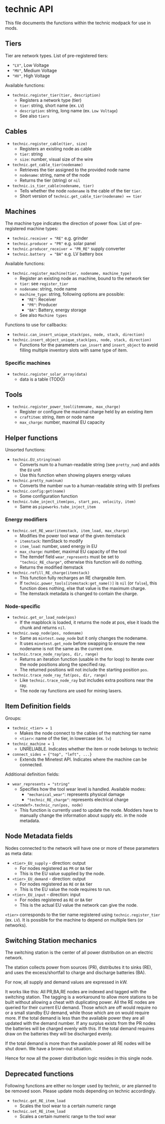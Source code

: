 # technic API

This file documents the functions within the technic modpack for use in mods.


## Tiers
Tier are network types. List of pre-registered tiers:

* `"LV"`, Low Voltage
* `"MV"`, Medium Voltage
* `"HV"`, High Voltage

Available functions:

* `technic.register_tier(tier, description)`
	* Registers a network type (tier)
	* `tier`: string, short name (ex. `LV`)
	* `description`: string, long name (ex. `Low Voltage`)
	* See also `tiers`


## Cables
* `technic.register_cable(tier, size)`
	* Registers an existing node as cable
	* `tier`: string
	* `size`: number, visual size of the wire
* `technic.get_cable_tier(nodename)`
	* Retrieves the tier assigned to the provided node name
	* `nodename`: string, name of the node
	* Returns the tier (string) or `nil`
* `technic.is_tier_cable(nodename, tier)`
	* Tells whether the node `nodename` is the cable of the tier `tier`.
	* Short version of `technic.get_cable_tier(nodename) == tier`


## Machines
The machine type indicates the direction of power flow.
List of pre-registered machine types:

* `technic.receiver = "RE"` e.g. grinder
* `technic.producer = "PR"` e.g. solar panel
* `technic.producer_receiver = "PR_RE"` supply converter
* `technic.battery  = "BA"` e.g. LV battery box

Available functions:

* `technic.register_machine(tier, nodename, machine_type)`
	* Register an existing node as machine, bound to the network tier
	* `tier`: see `register_tier`
	* `nodename`: string, node name
	* `machine_type`: string, following options are possible:
		* `"RE"`: Receiver
		* `"PR"`: Producer
		* `"BA"`: Battery, energy storage
	* See also `Machine types`

Functions to use for callbacks:

* `technic.can_insert_unique_stack(pos, node, stack, direction)`
* `technic.insert_object_unique_stack(pos, node, stack, direction)`
	* Functions for the parameters `can_insert` and `insert_object` to avoid
	  filling multiple inventory slots with same type of item.

### Specific machines
* `technic.register_solar_array(data)`
	* data is a table (TODO)


## Tools
* `technic.register_power_tool(itemname, max_charge)`
	* Register or configure the maximal charge held by an existing item
	* `craftitem`: string, item or node name
	* `max_charge`: number, maximal EU capacity


## Helper functions
Unsorted functions:

* `technic.EU_string(num)`
	* Converts num to a human-readable string (see `pretty_num`)
	  and adds the `EU` unit
	* Use this function when showing players energy values
* `technic.pretty_num(num)`
	* Converts the number `num` to a human-readable string with SI prefixes
* `technic.config:get(name)`
	* Some configuration function
* `technic.tube_inject_item(pos, start_pos, velocity, item)`
	* Same as `pipeworks.tube_inject_item`

### Energy modifiers
* `technic.set_RE_wear(itemstack, item_load, max_charge)`
	* Modifies the power tool wear of the given itemstack
	* `itemstack`: ItemStack to modify
	* `item_load`: number, used energy in EU
	* `max_charge`: number, maximal EU capacity of the tool
	* The itemdef field `wear_represents` must be set to `"technic_RE_charge"`,
	  otherwise this function will do nothing.
	* Returns the modified itemstack
* `technic.refill_RE_charge(itemstack)`
	* This function fully recharges an RE chargeable item.
	* If `technic.power_tools[itemstack:get_name()]` is `nil` (or `false`), this
	  function does nothing, else that value is the maximum charge.
	* The itemstack metadata is changed to contain the charge.

### Node-specific
* `technic.get_or_load_node(pos)`
	* If the mapblock is loaded, it returns the node at pos,
	  else it loads the chunk and returns `nil`.
* `technic.swap_node(pos, nodename)`
	* Same as `mintest.swap_node` but it only changes the nodename.
	* It uses `minetest.get_node` before swapping to ensure the new nodename
	  is not the same as the current one.
* `technic.trace_node_ray(pos, dir, range)`
	* Returns an iteration function (usable in the for loop) to iterate over the
	  node positions along the specified ray.
	* The returned positions will not include the starting position `pos`.
* `technic.trace_node_ray_fat(pos, dir, range)`
	* Like `technic.trace_node_ray` but includes extra positions near the ray.
	* The node ray functions are used for mining lasers.


## Item Definition fields
Groups:

* `technic_<tier> = 1`
	* Makes the node connect to the cables of the matching tier name
	* `<tier>`: name of the tier, in lowercase (ex. `lv`)
* `technic_machine = 1`
	* UNRELIABLE. Indicates whether the item or node belongs to technic
* `connect_sides = {"top", "left", ...}`
	* Extends the Minetest API. Indicates where the machine can be connected.

Additional definition fields:

* `wear_represents = "string"`
	* Specifies how the tool wear level is handled. Available modes:
		* `"mechanical_wear"`: represents physical damage
		* `"technic_RE_charge"`: represents electrical charge
* `<itemdef>.technic_run(pos, node)`
	* This function is currently used to update the node.
	  Modders have to manually change the information about supply etc. in the
	  node metadata.

## Node Metadata fields
Nodes connected to the network will have one or more of these parameters as meta
data:

* `<tier>_EU_supply` - direction: output
	* For nodes registered as `PR` or `BA` tier
	* This is the EU value supplied by the node.
* `<tier>_EU_demand` - direction: output
	* For nodes registered as `RE` or `BA` tier
	* This is the EU value the node requires to run.
* `<tier>_EU_input` - direction: input
	* For nodes registered as `RE` or `BA` tier
	* This is the actual EU value the network can give the node.

`<tier>` corresponds to the tier name registered using
`technic.register_tier` (ex. `LV`). It is possible for the machine to depend on
multiple tiers (or networks).


## Switching Station mechanics
The switching station is the center of all power distribution on an electric
network.

The station collects power from sources (PR), distributes it to sinks (RE),
and uses the excess/shortfall to charge and discharge batteries (BA).

For now, all supply and demand values are expressed in kW.

It works like this:
 All PR,BA,RE nodes are indexed and tagged with the switching station.
The tagging is a workaround to allow more stations to be built without allowing
a cheat with duplicating power.
 All the RE nodes are queried for their current EU demand. Those which are off
would require no or a small standby EU demand, while those which are on would
require more.
If the total demand is less than the available power they are all updated with
the demand number.
If any surplus exists from the PR nodes the batteries will be charged evenly
with this.
If the total demand requires draw on the batteries they will be discharged
evenly.

If the total demand is more than the available power all RE nodes will be shut
down. We have a brown-out situation.

Hence for now all the power distribution logic resides in this single node.

## Deprecated functions

Following functions are either no longer used by technic, or are planned to
be removed soon. Please update mods depending on technic accordingly.

 * `technic.get_RE_item_load`
    * Scales the tool wear to a certain numeric range
 * `technic.set_RE_item_load`
    * Scales a certain numeric range to the tool wear
